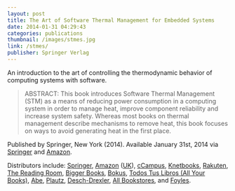 ```yaml
---
layout: post
title: The Art of Software Thermal Management for Embedded Systems
date: 2014-01-31 04:29:43
categories: publications
thumbnail: /images/stmes.jpg
link: /stmes/
publisher: Springer Verlag
---
```


An introduction to the art of controlling the thermodynamic behavior of computing systems with software.

> ABSTRACT: This book introduces Software Thermal Management (STM) as a means of reducing power consumption in a computing system in order to manage heat, improve component reliability and increase system safety. Whereas most books on thermal management describe mechanisms to remove heat, this book focuses on ways to avoid generating heat in the first place.

Published by Springer, New York (2014). Available January 31st, 2014 via [Springer][ln1] and [Amazon][ln2].

Distributors include: [Springer][ln3], [Amazon][ln4] ([UK][ln4a]), [cCampus][ln5], [Knetbooks][ln6], [Rakuten][ln7], [The Reading Room][ln8], [Bigger Books][ln9], [Bokus][ln10], [Todos Tus Libros (All Your Books)][ln11], [Abe][ln12], [Plautz][ln13], [Desch-Drexler][ln14], [All Bookstores][ln15], and [Foyles][ln16].

[ln1]: http://www.springer.com/engineering/circuits+%26+systems/book/978-1-4939-0297-2
[ln2]: http://www.amazon.com/gp/product/1493902970/ref=as_li_ss_tl?ie=UTF8&camp=1789&creative=390957&creativeASIN=1493902970&linkCode=as2&tag=jayber-20
[ln3]: http://www.springer.com/engineering/circuits+%26+systems/book/978-1-4939-0297-2 
[ln4]: http://www.amazon.com/Software-Thermal-Management-Embedded-Systems/dp/1493902970/ref=sr_1_1?ie=UTF8&qid=1387236847&sr=8-1&keywords=the+art+of+software+thermal+management+for+embedded+systems
[ln4a]: http://www.amazon.co.uk/dp/1493902970/ref=asc_df_149390297016?smid=A3P5ROKL5A1OLE&tag=ciaouk-books-21&linkCode=asn&creative=22206&creativeASIN=1493902970
[ln5]: http://www.ecampus.com/art-software-thermal-management-embedded/bk/9781493902972
[ln6]: http://www.knetbooks.com/art-software-thermal-management-embedded/bk/9781493902972
[ln7]: http://www.rakuten.com/prod/the-art-of-software-thermal-management-for-embedded-systems/259253883.html
[ln8]: http://www.thereadingroom.com/books/details/the-art-of-software-thermal-management-for-embedded-systems-mark-benson/8384518
[ln9]: http://www.biggerbooks.com/art-software-thermal-management-embedded/bk/9781493902972
[ln10]: http://www.bokus.com/bok/9781493902972/the-art-of-software-thermal-management-for-embedded-systems/
[ln11]: http://www.todostuslibros.com/libros/the-art-of-software-thermal-management-for-embedded-systems_978-1-4939-0297-2
[ln12]: http://www.abe.pl/en/book/9781493902972/the-art-of-software-thermal-management-for-embedded-systems
[ln13]: http://www.plautz.at/list?back=8df751c66f088dd2af90d63b2ebe34d4&xid=8981177
[ln14]: http://www.desch-drexler.at/list/9781493902972
[ln15]: http://www.allbookstores.com/Art-Software-Thermal-Management-Embedded/9781493902972
[ln16]: http://www.foyles.co.uk/witem/computing-it/the-art-of-software-thermal,mark-benson-9781493902972


